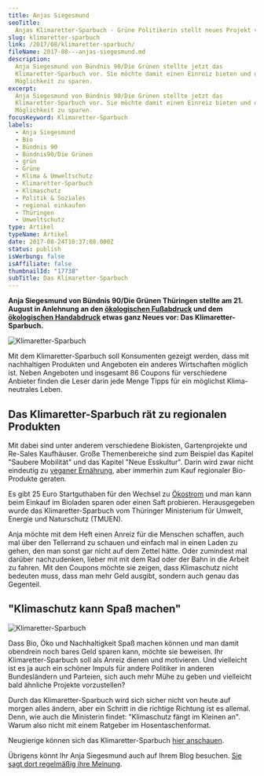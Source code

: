 ```yaml
---
title: Anjas Siegesmund
seoTitle:
  Anjas Klimaretter-Sparbuch - Grüne Politikerin stellt neues Projekt vor
slug: klimaretter-sparbuch
link: /2017/08/klimaretter-sparbuch/
fileName: 2017-08---anjas-siegesmund.md
description:
  Anja Siegesmund von Bündnis 90/Die Grünen stellte jetzt das
  Klimaretter-Sparbuch vor. Sie möchte damit einen Einreiz bieten und die
  Möglichkeit zu sparen.
excerpt:
  Anja Siegesmund von Bündnis 90/Die Grünen stellte jetzt das
  Klimaretter-Sparbuch vor. Sie möchte damit einen Einreiz bieten und die
  Möglichkeit zu sparen.
focusKeyword: Klimaretter-Sparbuch
labels:
  - Anja Siegesmund
  - Bio
  - Bündnis 90
  - Bündnis90/Die Grünen
  - grün
  - Grüne
  - Klima & Umweltschutz
  - Klimaretter-Sparbuch
  - Klimaschutz
  - Politik & Soziales
  - regional einkaufen
  - Thüringen
  - Umweltschutz
type: Artikel
typeName: Artikel
date: 2017-08-24T10:37:08.000Z
status: publish
isWerbung: false
isAffiliate: false
thumbnailId: "17738"
subTitle: Das Klimaretter-Sparbuch
---
```


<strong>Anja Siegesmund von Bündnis 90/Die Grünen Thüringen stellte am 21.
August in Anlehnung an den
<a href="http://cardamonchai.com/2017/02/klimaschutz-und-vegane-ernaehrung/">ökologischen
Fußabdruck</a> und dem
<a href="http://cardamonchai.com/2017/08/oekologischer-handabdruck/">ökologischen
Handabdruck</a> etwas ganz Neues vor: Das Klimaretter-Sparbuch.</strong>

![Klimaretter-Sparbuch](http://cardamonchai.com/wp-content/uploads/2017/08/Bildschirmfoto-2017-08-24-um-13.12.11-300x426.png)

Mit dem Klimaretter-Sparbuch soll Konsumenten gezeigt werden, dass mit
nachhaltigen Produkten und Angeboten ein anderes Wirtschaften möglich ist. Neben
Angeboten und insgesamt 86 Coupons für verschiedene Anbieter finden die Leser
darin jede Menge Tipps für ein möglichst Klima-neutrales Leben.

## Das Klimaretter-Sparbuch rät zu regionalen Produkten

Mit dabei sind unter anderem verschiedene Biokisten, Gartenprojekte und Re-Sales
Kaufhäuser. Große Themenbereiche sind zum Beispiel das Kapitel "Saubere
Mobilität" und das Kapitel "Neue Esskultur". Darin wird zwar nicht eindeutig zu
<a href="http://cardamonchai.com/2017/02/klimaschutz-und-vegane-ernaehrung/">veganer
Ernährung</a>, aber immerhin zum Kauf regionaler Bio-Produkte geraten.

Es gibt 25 Euro Startguthaben für den Wechsel zu
<a href="http://cardamonchai.com/2011/04/stromanbieter-wechseln/" target="_blank" rel="noopener">Ökostrom</a>
und man kann beim Einkauf im Bioladen sparen oder einen Saft probieren.
Herausgegeben wurde das Klimaretter-Sparbuch vom Thüringer Ministerium für
Umwelt, Energie und Naturschutz (TMUEN).

Anja möchte mit dem Heft einen Anreiz für die Menschen schaffen, auch mal über
den Tellerrand zu schauen und einfach mal in einen Laden zu gehen, den man sonst
gar nicht auf dem Zettel hätte. Oder zumindest mal darüber nachzudenken, lieber
mit mit dem Rad oder der Bahn in die Arbeit zu fahren. Mit den Coupons möchte
sie zeigen, dass Klimaschutz nicht bedeuten muss, dass man mehr Geld ausgibt,
sondern auch genau das Gegenteil.

## "Klimaschutz kann Spaß machen"

![Klimaretter-Sparbuch](http://cardamonchai.com/wp-content/uploads/2017/08/Bildschirmfoto-2017-08-24-um-13.12.38-300x426.png)

Dass Bio, Öko und Nachhaltigkeit Spaß machen können und man damit obendrein noch
bares Geld sparen kann, möchte sie beweisen. Ihr Klimaretter-Sparbuch soll als
Anreiz dienen und motivieren. Und vielleicht ist es ja auch ein schöner Impuls
für andere Politiker in anderen Bundesländern und Parteien, sich auch mehr Mühe
zu geben und vielleicht bald ähnliche Projekte vorzustellen?

Durch das Klimaretter-Sparbuch wird sich sicher nicht von heute auf morgen alles
ändern, aber ein Schritt in die richtige Richtung ist es allemal. Denn, wie auch
die Ministerin findet: "Klimaschutz fängt im Kleinen an". Warum also nicht mit
einem Ratgeber im Hosentaschenformat.

Neugierige können sich das Klimaretter-Sparbuch
<a href="http://apps.thueringen.de/de/publikationen/pic/pubdownload1726.pdf" target="_blank" rel="noopener">hier
anschauen</a>.

Übrigens könnt Ihr Anja Siegesmund auch auf Ihrem Blog besuchen.
<a href="http://www.anja-siegesmund.de/" target="_blank" rel="noopener">Sie sagt
dort regelmäßig ihre Meinung</a>.
